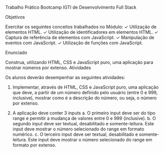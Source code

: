 Trabalho Prático Bootcamp IGTI de Desenvolvimento Full Stack

Objetivos

Exercitar os seguintes conceitos trabalhados no Módulo:
✓ Utilização de elementos HTML.
✓ Utilização de identificadores em elementos HTML.
✓ Captura de referência de elementos com JavaScript.
✓ Manipulação de eventos com JavaScript.
✓ Utilização de funções com JavaScript.

Enunciado

Construa, utilizando HTML, CSS e JavaScript puro, uma aplicação para mostrar 
números por extenso.
Atividades

Os alunos deverão desempenhar as seguintes atividades:

1. Implementar, através de HTML, CSS e JavaScript puro, uma aplicação que deve, 
a partir de um número definido pelo usuário (entre 0 e 999, inclusive), mostrar como 
é a descrição do número, ou seja, o número por extenso.

2. A aplicação deve conter 3 inputs
a. O primeiro input deve ser do tipo range e permitir a mudança de valores entre 
0 e 999 (inclusive).
b. O segundo input deve ser textual, desabilitado e somente-leitura. Este input 
deve mostrar o número selecionado do range em formato numérico.
c. O terceiro input deve ser textual, desabilitado e somente-leitura. Este input 
deve mostrar o número selecionado do range em formato por extenso.
